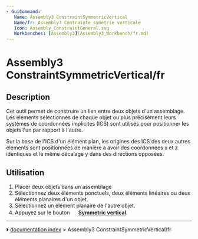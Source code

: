 ```yaml
---
- GuiCommand:
   Name: Assembly3 ConstraintSymmetricVertical
   Name/fr: Assembly3 Contrainte symétrie verticale
   Icon: Assembly_ConstraintGeneral.svg
   Workbenches: [Assembly3](Assembly3_Workbench/fr.md)
---
```


# Assembly3 ConstraintSymmetricVertical/fr

## Description

Cet outil permet de construire un lien entre deux objets d\'un assemblage. Les éléments sélectionnés de chaque objet ou plus précisément leurs systèmes de coordonnées implicites (ICS) sont utilisés pour positionner les objets l\'un par rapport à l\'autre.

Sur la base de l\'ICS d\'un élément plan, les origines des ICS des deux autres éléments sont positionnées de manière à avoir des coordonnées x et z identiques et le même décalage y dans des directions opposées.

## Utilisation

1.  Placer deux objets dans un assemblage
2.  Sélectionnez deux éléments ponctuels, deux éléments linéaires ou deux éléments planaires d\'un objet.
3.  Sélectionnez un élément planaire de l\'autre objet.
4.  Appuyez sur le bouton **<img src="images/Assembly_ConstraintGeneral.svg" width=16px> [Symmetric vertical](Assembly3_ConstraintSymmetricVertical/fr.md)**.



---
⏵ [documentation index](../README.md) > Assembly3 ConstraintSymmetricVertical/fr
